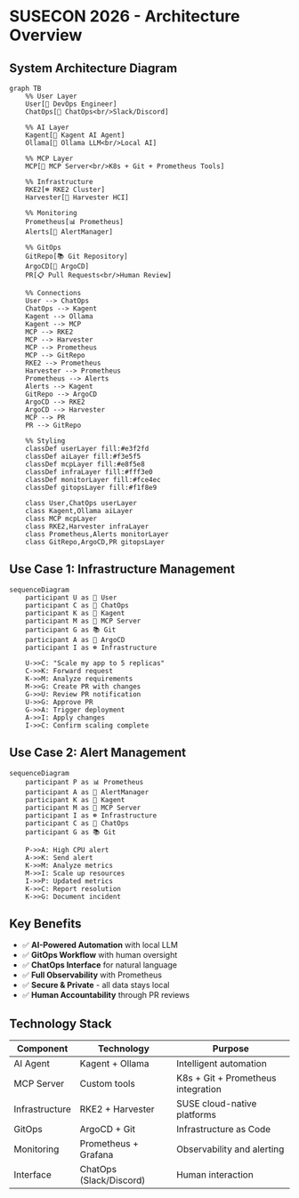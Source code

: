 # SUSECON 2026 - Architecture Overview

## System Architecture Diagram

```mermaid
graph TB
    %% User Layer
    User[👤 DevOps Engineer]
    ChatOps[💬 ChatOps<br/>Slack/Discord]
    
    %% AI Layer
    Kagent[🤖 Kagent AI Agent]
    Ollama[🧠 Ollama LLM<br/>Local AI]
    
    %% MCP Layer
    MCP[🔧 MCP Server<br/>K8s + Git + Prometheus Tools]
    
    %% Infrastructure
    RKE2[☸️ RKE2 Cluster]
    Harvester[🚜 Harvester HCI]
    
    %% Monitoring
    Prometheus[📊 Prometheus]
    Alerts[🚨 AlertManager]
    
    %% GitOps
    GitRepo[📚 Git Repository]
    ArgoCD[🔄 ArgoCD]
    PR[📋 Pull Requests<br/>Human Review]
    
    %% Connections
    User --> ChatOps
    ChatOps --> Kagent
    Kagent --> Ollama
    Kagent --> MCP
    MCP --> RKE2
    MCP --> Harvester
    MCP --> Prometheus
    MCP --> GitRepo
    RKE2 --> Prometheus
    Harvester --> Prometheus
    Prometheus --> Alerts
    Alerts --> Kagent
    GitRepo --> ArgoCD
    ArgoCD --> RKE2
    ArgoCD --> Harvester
    MCP --> PR
    PR --> GitRepo
    
    %% Styling
    classDef userLayer fill:#e3f2fd
    classDef aiLayer fill:#f3e5f5
    classDef mcpLayer fill:#e8f5e8
    classDef infraLayer fill:#fff3e0
    classDef monitorLayer fill:#fce4ec
    classDef gitopsLayer fill:#f1f8e9
    
    class User,ChatOps userLayer
    class Kagent,Ollama aiLayer
    class MCP mcpLayer
    class RKE2,Harvester infraLayer
    class Prometheus,Alerts monitorLayer
    class GitRepo,ArgoCD,PR gitopsLayer
```

## Use Case 1: Infrastructure Management

```mermaid
sequenceDiagram
    participant U as 👤 User
    participant C as 💬 ChatOps
    participant K as 🤖 Kagent
    participant M as 🔧 MCP Server
    participant G as 📚 Git
    participant A as 🔄 ArgoCD
    participant I as ☸️ Infrastructure
    
    U->>C: "Scale my app to 5 replicas"
    C->>K: Forward request
    K->>M: Analyze requirements
    M->>G: Create PR with changes
    G->>U: Review PR notification
    U->>G: Approve PR
    G->>A: Trigger deployment
    A->>I: Apply changes
    I->>C: Confirm scaling complete
```

## Use Case 2: Alert Management

```mermaid
sequenceDiagram
    participant P as 📊 Prometheus
    participant A as 🚨 AlertManager
    participant K as 🤖 Kagent
    participant M as 🔧 MCP Server
    participant I as ☸️ Infrastructure
    participant C as 💬 ChatOps
    participant G as 📚 Git
    
    P->>A: High CPU alert
    A->>K: Send alert
    K->>M: Analyze metrics
    M->>I: Scale up resources
    I->>P: Updated metrics
    K->>C: Report resolution
    K->>G: Document incident
```

## Key Benefits

- ✅ **AI-Powered Automation** with local LLM
- ✅ **GitOps Workflow** with human oversight  
- ✅ **ChatOps Interface** for natural language
- ✅ **Full Observability** with Prometheus
- ✅ **Secure & Private** - all data stays local
- ✅ **Human Accountability** through PR reviews

## Technology Stack

| Component | Technology | Purpose |
|-----------|------------|---------|
| AI Agent | Kagent + Ollama | Intelligent automation |
| MCP Server | Custom tools | K8s + Git + Prometheus integration |
| Infrastructure | RKE2 + Harvester | SUSE cloud-native platforms |
| GitOps | ArgoCD + Git | Infrastructure as Code |
| Monitoring | Prometheus + Grafana | Observability and alerting |
| Interface | ChatOps (Slack/Discord) | Human interaction |
